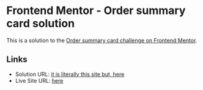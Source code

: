# Frontend Mentor - Order summary card solution

This is a solution to the [Order summary card challenge on Frontend Mentor](https://www.frontendmentor.io/challenges/order-summary-component-QlPmajDUj).

## Links

- Solution URL: [it is literally this site but, here](https://github.com/Lukrex/order-summary-card-web)
- Live Site URL: [here](https://lukrex.github.io/order-summary-card-web)